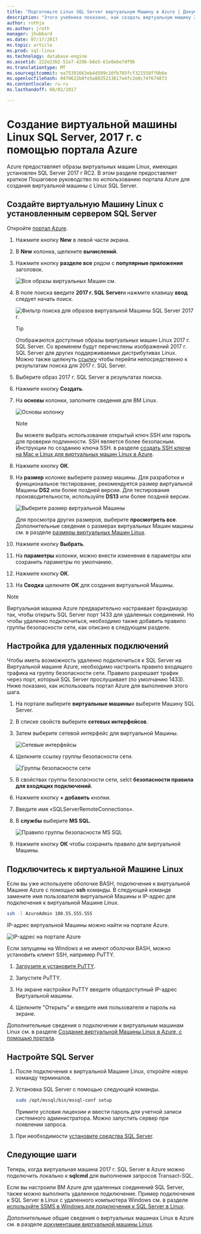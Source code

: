 ```yaml
---
title: "Подготовьте Linux SQL Server виртуальную Машину в Azure | Документы Microsoft"
description: "Этого учебника показано, как создать виртуальную машину 2017 г. Linux SQL Server в Azure."
author: rothja
ms.author: jroth
manager: jhubbard
ms.date: 07/17/2017
ms.topic: article
ms.prod: sql-linux
ms.technology: database-engine
ms.assetid: 222e23b2-51e7-429b-b8e5-61e0ebe7df9b
ms.translationtype: MT
ms.sourcegitcommit: ea75391663eb4d509c10fb785fcf321558ff0b6e
ms.openlocfilehash: 0470622b0fe5a8835213617a4fc2e8c74f674873
ms.contentlocale: ru-ru
ms.lasthandoff: 08/02/2017

---
```

# <a name="create-a-linux-sql-server-2017-virtual-machine-with-the-azure-portal"></a>Создание виртуальной машины Linux SQL Server, 2017 г. с помощью портала Azure
Azure предоставляет образы виртуальных машин Linux, имеющих установлен SQL Server 2017 г RC2. В этом разделе предоставляет краткое Пошаговое руководство по использованию портала Azure для создания виртуальной машины с Linux SQL Server. 

## <a name="create-a-linux-vm-with-sql-server-installed"></a>Создайте виртуальную Машину Linux с установленным сервером SQL Server

Откройте [портал Azure](https://portal.azure.com/).

1. Нажмите кнопку **New** в левой части экрана.

1. В **New** колонка, щелкните **вычислений**.

1. Нажмите кнопку **разделе все** рядом с **популярные приложения** заголовок.

   ![Все образы виртуальных Машин см.](./media/sql-server-linux-azure-virtual-machine/azure-compute-blade.png)

1. В поле поиска введите **2017 г. SQL Server**и нажмите клавишу **ввод** следует начать поиск.

    ![Фильтр поиска для образов виртуальной Машины SQL Server 2017 г.](./media/sql-server-linux-azure-virtual-machine/searchfilter.png)

    > [!TIP]
    > Отображаются доступные образы виртуальных машин Linux 2017 г. SQL Server. Со временем будут перечислены изображений 2017 г. SQL Server для других поддерживаемых дистрибутивах Linux. Можно также щелкнуть [ссылку](https://ms.portal.azure.com/#blade/Microsoft_Azure_Marketplace/GalleryFeaturedMenuItemBlade/selectedMenuItemId/home/searchQuery/sql%20server%202017) чтобы перейти непосредственно к результатам поиска для 2017 г. SQL Server. 

1. Выберите образ 2017 г. SQL Server в результатах поиска.

1. Нажмите кнопку **Создать**.

1. На **основы** колонки, заполните сведения для ВМ Linux. 

    ![Основы колонку](./media/sql-server-linux-azure-virtual-machine/basics.png)

    > [!Note]
    > Вы можете выбрать использование открытый ключ SSH или пароль для проверки подлинности. SSH является более безопасным. Инструкции по созданию ключа SSH. в разделе [создать SSH ключи на Mac и Linux для виртуальных машин Linux в Azure](https://docs.microsoft.com/azure/virtual-machines/virtual-machines-linux-mac-create-ssh-keys). 

1. Нажмите кнопку **ОК**.

1. На **размер** колонке выберите размер машины. Для разработки и функциональное тестирование, рекомендуется размер виртуальной Машины **DS2** или более поздней версии. Для тестирования производительности, используйте **DS13** или более поздней версии.

    ![Выберите размер виртуальной Машины](./media/sql-server-linux-azure-virtual-machine/vmsizes.png)

    Для просмотра других размеров, выберите **просмотреть все**. Дополнительные сведения о размерах виртуальных Машин машины см. в разделе [размеры виртуальных Машин Linux](https://docs.microsoft.com/azure/virtual-machines/virtual-machines-linux-sizes).

1. Нажмите кнопку **Выбрать**.

1. На **параметры** колонки, можно внести изменения в параметры или сохранить параметры по умолчанию.

1. Нажмите кнопку **ОК**.

1. На **Сводка** щелкните **ОК** для создания виртуальной Машины.

> [!NOTE]
> Виртуальная машина Azure предварительно настраивает брандмауэр так, чтобы открыть SQL Server порт 1433 для удаленных соединений. Но чтобы удаленно подключиться, необходимо также добавить правило группы безопасности сети, как описано в следующем разделе.

## <a id="remote"></a>Настройка для удаленных подключений

Чтобы иметь возможность удаленно подключиться к SQL Server на Виртуальной машине Azure, необходимо настроить правило входящего трафика на группу безопасности сети. Правило разрешает трафик через порт, который SQL Server прослушивает (по умолчанию 1433). Ниже показано, как использовать портал Azure для выполнения этого шага. 

1. На портале выберите **виртуальные машины**и выберите Машину SQL Server.

1. В списке свойств выберите **сетевых интерфейсов**.

1. Затем выберите сетевой интерфейс для виртуальной Машины.

    ![Сетевые интерфейсы](./media/sql-server-linux-azure-virtual-machine/networkinterfaces.png)

1. Щелкните ссылку группы безопасности сети.

    ![Группы безопасности сети](./media/sql-server-linux-azure-virtual-machine/networksecuritygroup.png)

1. В свойствах группы безопасности сети, selct **безопасности правила для входящих подключений**.

1. Нажмите кнопку **+ добавить** кнопки.

1. Введите имя «SQLServerRemoteConnections».

1. В **службы** выберите **MS SQL**.

    ![Правило группы безопасности MS SQL](./media/sql-server-linux-azure-virtual-machine/sqlnsgrule.png)

1. Нажмите кнопку **ОК** чтобы сохранить правило для виртуальной Машины.

## <a id="connect"></a>Подключитесь к виртуальной Машине Linux

Если вы уже используете оболочке BASH, подключения к виртуальной Машине Azure с помощью **ssh** команды. В следующей команде замените имя пользователя виртуальной Машины и IP-адрес для подключения к виртуальной Машине Linux.

```bash
ssh -l AzureAdmin 100.55.555.555
```

IP-адрес виртуальной Машины можно найти на портале Azure.

![IP-адрес на портале Azure](./media/sql-server-linux-azure-virtual-machine/vmproperties.png)

Если запущены на Windows и не имеют оболочки BASH, можно установить клиент SSH, например PuTTY.

1. [Загрузите и установите PuTTY](http://www.chiark.greenend.org.uk/~sgtatham/putty/download.html).

1. Запустите PuTTY.

1. На экране настройки PuTTY введите общедоступный IP-адрес Виртуальной машины.

1. Щелкните "Открыть" и введите имя пользователя и пароль на экране.

Дополнительные сведения о подключении к виртуальным машинам Linux см. в разделе [Создание виртуальной Машины Linux в Azure, с помощью портала](https://docs.microsoft.com/azure/virtual-machines/virtual-machines-linux-quick-create-portal#ssh-to-the-vm).

## <a name="configure-sql-server"></a>Настройте SQL Server

1. После подключения к виртуальной Машине Linux, откройте новую команду терминалов.

1. Установка SQL Server с помощью следующей команды.

   ```bash
   sudo /opt/mssql/bin/mssql-conf setup 
   ```

   Примите условия лицензии и ввести пароль для учетной записи системного администратора. Можно запустить сервер при появлении запроса.

1. При необходимости [установите средства SQL Server](sql-server-linux-setup-tools.md).

## <a name="next-steps"></a>Следующие шаги

Теперь, когда виртуальная машина 2017 г. SQL Server в Azure можно подключить локально к **sqlcmd** для выполнения запросов Transact-SQL.

Если вы настроили ВМ Azure для удаленных соединений SQL Server, также можно выполнить удаленное подключение. Пример подключения к SQL Server в Linux с удаленного компьютера Windows см. в разделе [используйте SSMS в Windows для подключения к SQL Server в Linux](sql-server-linux-develop-use-ssms.md).

Дополнительные общие сведения о виртуальных машинах Linux в Azure см. в разделе [документации виртуальной машины Linux](https://docs.microsoft.com/en-us/azure/virtual-machines/linux/).

